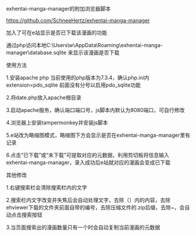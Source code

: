 exhentai-manga-manager的附加浏览器脚本

https://github.com/SchneeHertz/exhentai-manga-manager

加入了可在e站显示是否已下载该漫画的功能

通过php访问本地C:\Users\w\AppData\Roaming\exhentai-manga-manager\database.sqlite 来显示该漫画是否下载

使用方法

1.安装apache php 当前使用的php版本为7.3.4，确认php.ini内extension=pdo_sqlite 前面没有分号以启用pdo_sqlite功能

2.将date.php放入apache根目录

3.启动apache服务，确认端口端口号，js脚本内默认为8080端口，可自行修改

4.浏览器上安装tampermonkey并安装js脚本

5.e站改为略缩图模式，略缩图下方会显示是否在exhentai-manga-manager里有记录

6.点击“已下载”或“未下载”可提取对应的元数据，利用剪切板将信息输入exhentai-manga-manager，录入成功后e站就对应的漫画会变成已下载


其他修改

1.右键搜索栏会清除搜索栏内的文字

2.搜索栏内文字改变并失焦后会自动处理文字，去除（）内的内容，去除ehviewer下载的文件夹前面自带的编号，去除压缩文件的.zip后缀，去除~，会自动点击搜索按钮

3.当页面搜索出的漫画数量只有一个时会自动复制当前漫画的元数据



